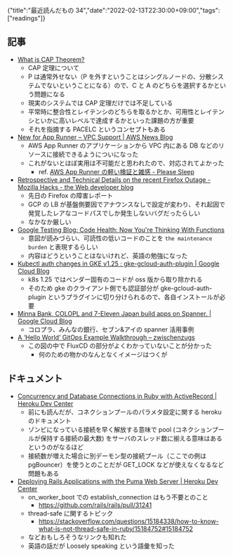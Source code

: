 {"title":"最近読んだもの 34","date":"2022-02-13T22:30:00+09:00","tags":["readings"]}

## 記事

- [What is CAP Theorem?](https://softwaremill.com/what-is-cap-theorem/)
	- CAP 定理について
	- P は通常外せない（P を外すということはシングルノードの、分散システムでないということになる）ので、C と A のどちらを選択するかという問題になる
	- 現実のシステムでは CAP 定理だけでは不足している
	- 平常時に整合性とレイテンシのどちらを取るかとか、可用性とレイテンシといかに高いレベルで達成するかといった課題の方が重要
	- それを指摘する PACELC というコンセプトもある
- [New for App Runner – VPC Support \| AWS News Blog](https://aws.amazon.com/blogs/aws/new-for-app-runner-vpc-support/)
    - AWS App Runner のアプリケーションから VPC 内にある DB などのリソースに接続できるようについになった
    - これがないとほぼ実用は不可能だと思われたので、対応されてよかった
        - ref. [AWS App Runner の軽い検証と雑感 \- Please Sleep](https://please-sleep.cou929.nu/try-aws-app-runner.html)
- [Retrospective and Technical Details on the recent Firefox Outage \- Mozilla Hacks \- the Web developer blog](https://hacks.mozilla.org/2022/02/retrospective-and-technical-details-on-the-recent-firefox-outage/)
	- 先日の Firefox の障害レポート
	- GCP の LB が基盤側要因でアナウンスなしで設定が変わり、それ起因で発覚したレアなコードパスでしか発生しないバグだったらしい
	- なかなか厳しい
- [Google Testing Blog: Code Health: Now You're Thinking With Functions](https://testing.googleblog.com/2022/02/code-health-now-youre-thinking-with.html?m=1)
	- 意図が読みづらい、可読性の低いコードのことを `the maintenance burden` と表現するらしい
	- 内容はどうということはないけれど、英語の勉強になった
- [Kubectl auth changes in GKE v1\.25 : gke\-gcloud\-auth\-plugin \| Google Cloud Blog](https://cloud.google.com/blog/products/containers-kubernetes/kubectl-auth-changes-in-gke)
	- k8s 1.25 ではベンダー固有のコードが oss 版から取り除かれる
	- そのため gke のクライアント側でも認証部分が gke-gcloud-auth-plugin というプラグインに切り分けられるので、各自インストールが必要
- [Minna Bank, COLOPL and 7\-Eleven Japan build apps on Spanner\. \| Google Cloud Blog](https://cloud.google.com/blog/products/databases/minna-bank-colopl-and-7-eleven-japan-build-apps-on-spanner)
	- コロプラ、みんなの銀行、セブン&アイの spanner 活用事例
- [A ‘Hello World’ GitOps Example Walkthrough – zwischenzugs](https://zwischenzugs.com/2021/07/31/a-hello-world-gitops-example-walkthrough/)
	- この図の中で FluxCD の部分がよくわかっていないことが分かった
		- 何のための物かのなんとなくイメージはつくが

## ドキュメント

- [Concurrency and Database Connections in Ruby with ActiveRecord \| Heroku Dev Center](https://devcenter.heroku.com/articles/concurrency-and-database-connections)
	- 前にも読んだが、コネクションプールのパラメタ設定に関する heroku のドキュメント
	- ゾンビになっている接続を早く解放する意味で pool (コネクションプールが保持する接続の最大数) をサーバのスレッド数に揃える意味はあるというのがなるほど
	- 接続数が増えた場合に別デーモン型の接続プール（ここでの例は pgBouncer）を使うとのことだが GET_LOCK などが使えなくなるなど問題もある
- [Deploying Rails Applications with the Puma Web Server \| Heroku Dev Center](https://devcenter.heroku.com/articles/deploying-rails-applications-with-the-puma-web-server)
	- on_worker_boot での establish_connection はもう不要とのこと
		- https://github.com/rails/rails/pull/31241
	- thread-safe に関するトピック　
		- https://stackoverflow.com/questions/15184338/how-to-know-what-is-not-thread-safe-in-ruby/15184752#15184752
	- などおもしろそうなリンクも知れた
	- 英語の話だが Loosely speaking という語彙を知った
